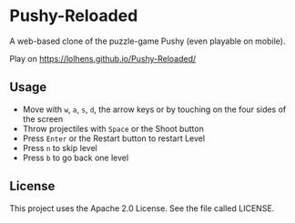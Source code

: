 # Pushy-Reloaded

A web-based clone of the puzzle-game Pushy (even playable on mobile).

Play on https://lolhens.github.io/Pushy-Reloaded/

## Usage

- Move with `w`, `a`, `s`, `d`, the arrow keys or by touching on the four sides of the screen
- Throw projectiles with `Space` or the Shoot button
- Press `Enter` or the Restart button to restart Level
- Press `n` to skip level
- Press `b` to go back one level

## License

This project uses the Apache 2.0 License. See the file called LICENSE.
